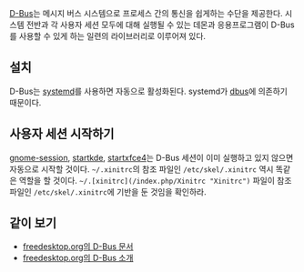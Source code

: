 [D-Bus](https://en.wikipedia.org/wiki/D-Bus "wikipedia:D-Bus")는 메시지 버스 시스템으로 프로세스 간의 통신을 쉽게하는 수단을 제공한다. 시스템 전반과 각 사용자 세션 모두에 대해 실행될 수 있는 데몬과 응용프로그램이 D-Bus를 사용할 수 있게 하는 일련의 라이브러리로 이루어져 있다.

## 설치

D-Bus는 [systemd](/index.php/Systemd "Systemd")를 사용하면 자동으로 활성화된다. systemd가 [dbus](https://www.archlinux.org/packages/?name=dbus)에 의존하기 때문이다.

## 사용자 세션 시작하기

[gnome-session](/index.php/GNOME "GNOME"), [startkde](/index.php/KDE "KDE"), [startxfce4](/index.php/Xfce "Xfce")는 D-Bus 세션이 이미 실행하고 있지 않으면 자동으로 시작할 것이다. `~/.xinitrc`의 참조 파일인 `/etc/skel/.xinitrc` 역시 똑같은 역할을 할 것이다. `~/.[xinitrc](/index.php/Xinitrc "Xinitrc")` 파일이 참조 파일인 `/etc/skel/.xinitrc`에 기반을 둔 것임을 확인하라.

## 같이 보기

*   [freedesktop.org의 D-Bus 문서](http://www.freedesktop.org/wiki/Software/dbus)
*   [freedesktop.org의 D-Bus 소개](http://www.freedesktop.org/wiki/IntroductionToDBus)